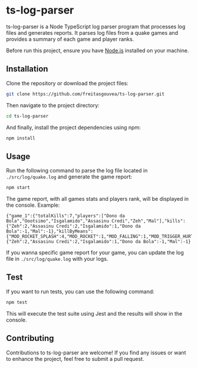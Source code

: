 # ts-log-parser

ts-log-parser is a Node TypeScript log parser program that processes log files and generates reports. It parses log files from a quake games and provides a summary of each game and player ranks.

Before run this project, ensure you have [Node.js](https://nodejs.org) installed on your machine.

## Installation

Clone the repository or download the project files:

```bash
git clone https://github.com/freitasgouvea/ts-log-parser.git
```

Then navigate to the project directory:

```bash
cd ts-log-parser
```

And finally, install the project dependencies using npm:

```bash
npm install
```

## Usage

Run the following command to parse the log file located in `./src/log/quake.log` and generate the game report:

```bash
npm start
```

The game report, with all games stats and players rank, will be displayed in the console. Example: 

```
{"game_1":{"totalKills":7,"players":["Dono da Bola","Oootsimo","Isgalamido","Assasinu Credi","Zeh","Mal"],"kills":{"Zeh":2,"Assasinu Credi":2,"Isgalamido":1,"Dono da Bola":-1,"Mal":-1},"killByMeans":{"MOD_ROCKET_SPLASH":4,"MOD_ROCKET":1,"MOD_FALLING":1,"MOD_TRIGGER_HURT":1}}}
{"Zeh":2,"Assasinu Credi":2,"Isgalamido":1,"Dono da Bola":-1,"Mal":-1}
```

If you wanna specific game report for your game, you can update the log file in `./src/log/quake.log` with your logs.

## Test

If you want to run tests, you can use the following command:

```bash
npm test
```

This will execute the test suite using Jest and the results will show in the console.

## Contributing

Contributions to ts-log-parser are welcome! If you find any issues or want to enhance the project, feel free to submit a pull request.
